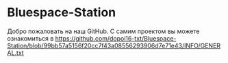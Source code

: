 # Bluespace-Station

Добро пожаловать на наш GitHub. С самим проектом вы можете ознакомиться в https://github.com/dopoi16-txt/Bluespace-Station/blob/99bb57a5156f20cc7f43a08556293906d7e71e43/INFO/GENERAL.txt
